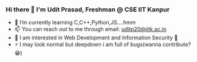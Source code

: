 ### Hi there 👋 I'm Udit Prasad, Freshman @ CSE IIT Kanpur




- 🌱 I’m currently learning C,C++,Python,JS....hmm
- 📫 You can reach out to me through email: uditp20@iitk.ac.in
- 👀 I am interested in Web Development and Information Security 🐥
-  ⚡ I may look normal but deepdown i am full of bugs(wanna contribute? 😁)

<!--
**uditpd3000/uditpd3000** is a ✨ _special_ ✨ repository because its `README.md` (this file) appears on your GitHub profile.

Here are some ideas to get you started:
